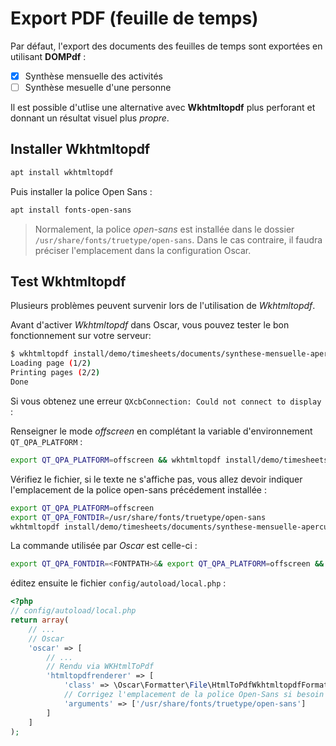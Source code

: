 # Export PDF (feuille de temps)

Par défaut, l'export des documents des feuilles de temps sont exportées en utilisant **DOMPdf** : 

 - [x] Synthèse mensuelle des activités
 - [ ] Synthèse mesuelle d'une personne
 
Il est possible d'utlise une alternative avec **Wkhtmltopdf** plus perforant et donnant un résultat visuel plus *propre*.

## Installer Wkhtmltopdf

```bash
apt install wkhtmltopdf
```

Puis installer la police Open Sans : 

```bash
apt install fonts-open-sans
```

> Normalement, la police *open-sans* est installée dans le dossier `/usr/share/fonts/truetype/open-sans`. Dans le cas contraire, il faudra préciser l'emplacement dans la configuration Oscar.


## Test Wkhtmltopdf

Plusieurs problèmes peuvent survenir lors de l'utilisation de *Wkhtmltopdf*.

Avant d'activer *Wkhtmltopdf* dans Oscar, vous pouvez tester le bon fonctionnement sur votre serveur: 

```bash
$ wkhtmltopdf install/demo/timesheets/documents/synthese-mensuelle-apercu.html /tmp/preview.pdf
Loading page (1/2)
Printing pages (2/2)                                               
Done                                                           
```

Si vous obtenez une erreur `QXcbConnection: Could not connect to display` : 

Renseigner le mode *offscreen* en complétant la variable d'environnement `QT_QPA_PLATFORM` : 

```bash
export QT_QPA_PLATFORM=offscreen && wkhtmltopdf install/demo/timesheets/documents/synthese-mensuelle-apercu.html /tmp/preview.pdf
```

Vérifiez le fichier, si le texte ne s'affiche pas, vous allez devoir indiquer l'emplacement de la police open-sans précédement installée : 

```bash
export QT_QPA_PLATFORM=offscreen 
export QT_QPA_FONTDIR=/usr/share/fonts/truetype/open-sans
wkhtmltopdf install/demo/timesheets/documents/synthese-mensuelle-apercu.html /tmp/preview.pdf
```

La commande utilisée par *Oscar* est celle-ci : 

```bash
export QT_QPA_FONTDIR=<FONTPATH>&& export QT_QPA_PLATFORM=offscreen && wkhtmltopdf -O %s %s %s
```

éditez ensuite le fichier `config/autoload/local.php` : 

```php
<?php
// config/autoload/local.php
return array(
    // ...
    // Oscar
    'oscar' => [
        // ...
        // Rendu via WKHtmlToPdf
        'htmltopdfrenderer' => [
            'class' => \Oscar\Formatter\File\HtmlToPdfWkhtmltopdfFormatter::class,
            // Corrigez l'emplacement de la police Open-Sans si besoin
            'arguments' => ['/usr/share/fonts/truetype/open-sans']
        ]
    ]
);
```